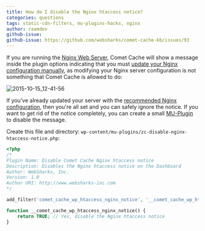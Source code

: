 ```yaml
---
title: How do I disable the Nginx htaccess notice?
categories: questions
tags: static-cdn-filters, mu-plugins-hacks, nginx
author: raamdev
github-issue:
github-issue: https://github.com/websharks/comet-cache-kb/issues/93
---
```


If you are running the [Nginx Web Server](http://nginx.org), Comet Cache will show a message inside the plugin options indicating that you must [update your Nginx configuration manually](http://cometcache.com/r/kb-article-recommended-nginx-server-configuration/), as modifying your Nginx server configuration is not something that Comet Cache is allowed to do:

![2015-10-15_12-41-56](https://cloud.githubusercontent.com/assets/53005/10520790/372dcd70-733a-11e5-979f-f0027b1322cd.png)

If you've already updated your server with the [recommended Nginx configuration](http://cometcache.com/r/kb-article-recommended-nginx-server-configuration/), then you're all set and you can safely ignore the notice. If you want to get rid of the notice completely, you can create a small [MU-Plugin](http://codex.wordpress.org/Must_Use_Plugins) to disable the message.

Create this file and directory: `wp-content/mu-plugins/zc-disable-nginx-htaccess-notice.php`:

```php
<?php
/*
Plugin Name: Disable Comet Cache Nginx htaccess notice
Description: Disables the Nginx htaccess notice on the Dashboard
Author: WebSharks, Inc.
Version: 1.0
Author URI: http://www.websharks-inc.com
*/

add_filter('comet_cache_wp_htaccess_nginx_notice', '__comet_cache_wp_htaccess_nginx_notice', 10, 0);

function __comet_cache_wp_htaccess_nginx_notice() {
	return TRUE; // Yes, disable the Nginx htaccess notice
}

```
